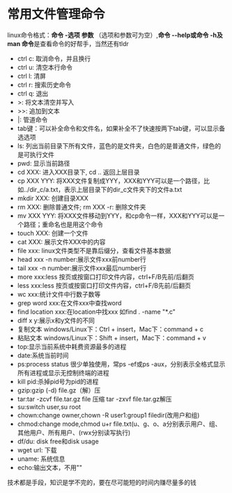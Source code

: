 # 常用文件管理命令
linux命令格式：**命令 -选项 参数** （选项和参数可为空）,**命令 --help或命令 -h及man 命令**是查看命令的好帮手，当然还有tldr
+ ctrl c: 取消命令，并且换行
+ ctrl u: 清空本行命令
+ ctrl l: 清屏
+ ctrl r: 搜索历史命令
+ ctrl q: 退出
+ \>: 将文本清空并写入
+ \>>: 追加到文本
+ |: 管道命令
+ tab键：可以补全命令和文件名，如果补全不了快速按两下tab键，可以显示备选选项
+ ls: 列出当前目录下所有文件，蓝色的是文件夹，白色的是普通文件，绿色的是可执行文件
+ pwd: 显示当前路径
+ cd XXX: 进入XXX目录下, cd .. 返回上层目录
+ cp XXX YYY: 将XXX文件复制成YYY，XXX和YYY可以是一个路径，比如../dir_c/a.txt，表示上层目录下的dir_c文件夹下的文件a.txt
+ mkdir XXX: 创建目录XXX
+ rm XXX: 删除普通文件;  rm XXX -r: 删除文件夹
+ mv XXX YYY: 将XXX文件移动到YYY，和cp命令一样，XXX和YYY可以是一个路径；重命名也是用这个命令
+ touch XXX: 创建一个文件
+ cat XXX: 展示文件XXX中的内容
+ file xxx: linux文件类型不是靠后缀分，查看文件基本数据
+ head xxx -n number:展示文件xxx前number行
+ tail xxx -n number:展示文件xxx最后number行
+ more xxx:less 按页或按窗口打印文件内容，ctrl+F/B先前/后翻页
+ less xxx:less 按页或按窗口打印文件内容，ctrl+F/B先前/后翻页
+ wc xxx:统计文件中行数子数等
+ grep word xxx:在文件xxx中查找word
+ find location xxx:在location中找xxx 如find . -name "*.c"
+ diff x y:展示x和y文件的不同
+ 复制文本
    windows/Linux下：Ctrl + insert，Mac下：command + c
+ 粘贴文本
    windows/Linux下：Shift + insert，Mac下：command + v
+ top:显示当前系统中耗费资源最多的进程
+ date:系统当前时间
+ ps:process status 很少单独使用，常ps -ef或ps -aux，分别表示全格式显示所有进程或显示无控制终端的进程
+ kill pid:杀掉pid号为pid的进程
+ gzip:gzip (-d) file.gz（解）压 
+ tar:tar -zcvf file.tar.gz file 压缩 tar -zxvf file.tar.gz解压
+ su:switch user,su root
+ chown:change owner,chown -R user1:group1 filedir(改用户和组)
+ chmod:change mode,chmod u+r file.txt(u、g、o、a分别表示用户、组、其他用户、所有用户、(rwx分别读写执行)
+ df/du: disk free和disk usage
+ wget url: 下载
+ uname: 系统信息
+ echo:输出文本，不用""

技术都是手段，知识是学不完的，要在尽可能短的时间内赚尽量多的钱